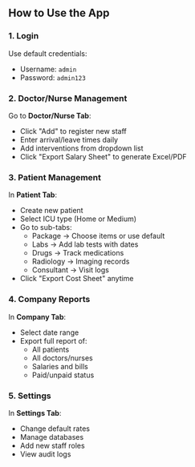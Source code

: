 ## How to Use the App

### 1. Login
Use default credentials:
- Username: `admin`
- Password: `admin123`

### 2. Doctor/Nurse Management
Go to **Doctor/Nurse Tab**:
- Click "Add" to register new staff
- Enter arrival/leave times daily
- Add interventions from dropdown list
- Click "Export Salary Sheet" to generate Excel/PDF

### 3. Patient Management
In **Patient Tab**:
- Create new patient
- Select ICU type (Home or Medium)
- Go to sub-tabs:
  - Package → Choose items or use default
  - Labs → Add lab tests with dates
  - Drugs → Track medications
  - Radiology → Imaging records
  - Consultant → Visit logs
- Click "Export Cost Sheet" anytime

### 4. Company Reports
In **Company Tab**:
- Select date range
- Export full report of:
  - All patients
  - All doctors/nurses
  - Salaries and bills
  - Paid/unpaid status

### 5. Settings
In **Settings Tab**:
- Change default rates
- Manage databases
- Add new staff roles
- View audit logs